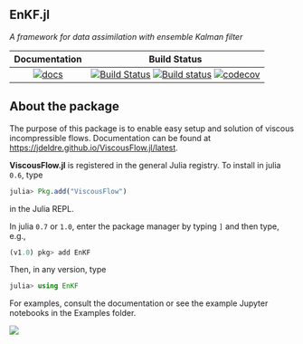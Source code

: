 ## EnKF.jl

_A framework for data assimilation with ensemble Kalman filter_

| Documentation | Build Status |
|:---:|:---:|
| [![docs](https://img.shields.io/badge/docs-latest-blue.svg)](https://mleprovost.github.io/EnKF.jl/latest) | [![Build Status](https://img.shields.io/travis/mleprovost/EnKF.jl/master.svg?label=linux)](https://travis-ci.org/mleprovost/EnKF.jl) [![Build status](https://img.shields.io/appveyor/ci/jdeldre/whirl-jl/master.svg?label=windows)](https://ci.appveyor.com/project/mleprovost/EnKF/branch/master) [![codecov](https://codecov.io/gh/mleprovost/EnKF.jl/branch/master/graph/badge.svg)](https://codecov.io/gh/mleprovost/EnKF.jl) |

## About the package

The purpose of this package is to enable easy setup and solution of viscous incompressible flows. Documentation can be found at https://jdeldre.github.io/ViscousFlow.jl/latest.

**ViscousFlow.jl** is registered in the general Julia registry. To install in julia `0.6`, type
```julia
julia> Pkg.add("ViscousFlow")
```
in the Julia REPL.

In julia `0.7` or `1.0`, enter the package manager by typing `]` and then type,
e.g.,
```julia
(v1.0) pkg> add EnKF
```

Then, in any version, type
```julia
julia> using EnKF
```
For examples, consult the documentation or see the example Jupyter notebooks in the Examples folder.

![](https://github.com/jdeldre/ViscousFlow.jl/raw/master/cylinderRe400.gif)
